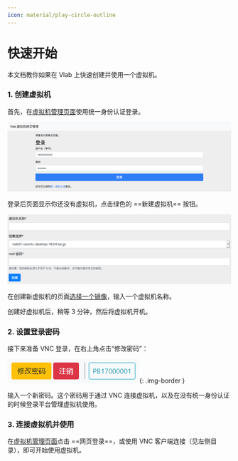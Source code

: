 ```yaml
---
icon: material/play-circle-outline
---
```


# 快速开始

本文档教你如果在 Vlab 上快速创建并使用一个虚拟机。

### 1. 创建虚拟机

首先，在[虚拟机管理页面](https://vlab.ustc.edu.cn/vm/)使用统一身份认证登录。

![login](images/1.png)

登录后页面显示你还没有虚拟机，点击绿色的 ==新建虚拟机== 按钮。

![Create new VM](images/vm-create.png)

在创建新虚拟机的页面[选择一个镜像](advanced/images.md)，输入一个虚拟机名称。

创建好虚拟机后，稍等 3 分钟，然后将虚拟机开机。

### 2. 设置登录密码

接下来准备 VNC 登录，在右上角点击“修改密码”：

![Toolbar](images/web-settings.png){: .img-border }

输入一个新密码。这个密码用于通过 VNC 连接虚拟机，以及在没有统一身份认证的时候登录平台管理虚拟机使用。

### 3. 连接虚拟机并使用

在[虚拟机管理页面](https://vlab.ustc.edu.cn/vm/)点击 ==网页登录==，或使用 VNC 客户端连接（见左侧目录），即可开始使用虚拟机。
